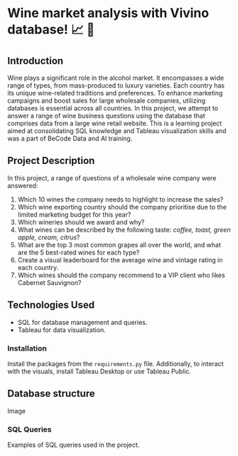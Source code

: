 # Wine market analysis with Vivino database! :chart_with_upwards_trend: :wine_glass: 

## Introduction
Wine plays a significant role in the alcohol market. It encompasses a wide range of types, from mass-produced to luxury varieties. Each country has its unique wine-related traditions and preferences. To enhance marketing campaigns and boost sales for large wholesale companies, utilizing databases is essential across all countries. 
In this project, we attempt to answer a range of wine business questions using the database that comprises data from a large wine retail website.
This is a learning project aimed at consolidating SQL knowledge and Tableau visualization skills and was a part of BeCode Data and AI training. 

## Project Description
In this project, a range of questions of a wholesale wine company were answered:
1. Which 10 wines the company needs to highlight to increase the sales?
2. Which wine exporting country should the company prioritise due to the limited marketing budget for this year?
3. Which wineries should we award and why?
4. What wines can be described by the following taste: *coffee, toast, green apple, cream, citrus*?
5. What are the top 3 most common grapes all over the world, and what are the 5 best-rated wines for each type?
6. Create a visual leaderboard for the average wine and vintage rating in each country.
7. Which wines should the company recommend to a VIP client who likes Cabernet Sauvignon?

## Technologies Used
- SQL for database management and queries.
- Tableau for data visualization.

### Installation
Install the packages from the ```requirements.py``` file. Additionally, to interact with the visuals, install Tableau Desktop or use Tableau Public.

## Database structure
Image 
### SQL Queries
Examples of SQL queries used in the project.

